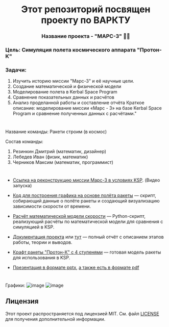 <h1 align="center"> Этот репозиторий посвящен проекту по ВАРКТУ </a> 
<h3 align="center">Название проекта - "МАРС-3" 🚀🔴</h3>

<h3>Цель: Симуляция полета космического аппарата "Протон-К"</h3>

<h3>Задачи:</h3>

1. Изучить историю миссии "Марс-3" и её научные цели.
2. Создание математической и физической модели 
3. Моделирование полета в Kerbal Space Program 
4. Сравнение показательных данных и расчётов 
5. Анализ проделанной работы и составление отчёта
Краткое описание: моделирование миссии «Марс - 3» на базе Kerbal Space Program и сравнение полученных данных с расчётами."
  
# 

Название команды:
Ракети строим (в космос)

Состав команды:
1. Резинкин Дмитрий (математик, дизайнер)
3. Лебедев Иван (физик, математик)
4. Черников Максим (математик, программист)

#

- [Ссылка на реконструкцию миссии Марс-3 в условиях KSP](https://drive.google.com/file/d/1DAGgmWqVjPiUDfxU_c6vbZ8QMsCWEwSM/view?usp=drive_link). (Видео запуска)

- [Код для построения графика на основе полёта ракеты](https://github.com/Diwan1337/MAI-M8O-110BV/blob/main/KSP%20-%20М8О-110БВ%20PSVK/Poron-k_krpc.py) — скрипт, собирающий данные о полёте ракеты и создающий визуализацию зависимости скорости от времени.
- [Расчёт математической модели скорости](https://github.com/Diwan1337/MAI-M8O-110BV/blob/main/KSP%20-%20М8О-110БВ%20PSVK/Proton-K_model.py) — Python-скрипт, реализующий расчёты по математической модели для сравнения с симуляцией в KSP.
- [Документация проекта](https://github.com/Diwan1337/MAI-M8O-110BV/blob/main/KSP%20-%20М8О-110БВ%20PSVK/МАРС-3%20—%20документация%20(1).pdf) или [тут](https://docs.google.com/document/d/1DAdvT1hMoYadQVsKDf00b8iH9FNpxLFGSwjMnj5GAJ0/edit?usp=sharing) — полный отчёт с описанием этапов работы, теории и выводов.
- [Крафт ракеты "Протон-К" с 4 ступенями](https://github.com/Diwan1337/MAI-M8O-110BV/blob/main/KSP%20-%20М8О-110БВ%20PSVK/Марс-3.craft) — готовая модель ракеты для использования в KSP.
- [Презентация в формате pptx](https://github.com/Diwan1337/MAI-M8O-110BV/blob/main/KSP%20-%20М8О-110БВ%20PSVK/Untitled.pptx), [а также есть в формате pdf](https://github.com/Diwan1337/MAI-M8O-110BV/blob/main/KSP%20-%20М8О-110БВ%20PSVK/Untitled.pdf)
#

Графики:
![image](https://github.com/user-attachments/assets/93277862-4935-46ed-bcf9-fcbe89c78828)
![image](https://github.com/user-attachments/assets/c5a19b27-6ed7-4f9c-909d-c7a5d944417f)

## Лицензия

Этот проект распространяется под лицензией MIT. См. файл [LICENSE](https://github.com/Diwan1337/MAI-M8O-110BV/blob/main/LICENSE.txt) для получения дополнительной информации.
